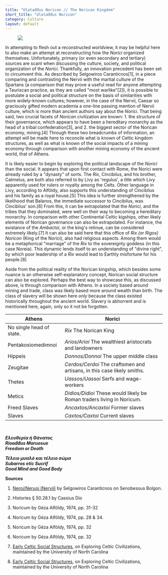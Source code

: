 ```yaml
---
title: "Ulatađđus Noricon // The Norican Kingdom"
short_title: "Ulatađđus Noricon"
category: Culture
layout: default
---
```


<figure class="deity-image"><img src="{{ '/assets/img/norici.png' | relative_url }}"></figure>

In attempting to flesh out a reconstructed worldview, it may be helpful here to also make an attempt at reconstructing how the *Norici* organized themselves. Unfortunately, primary (or even secondary and tertiary) sources are scant when discussing the culture, society, and political organization of the *Norici*. Thankfully, an innovation precedent has been set to circumvent this. As described by Selgowiros Caranticnos\[1], in a piece comparing and contrasting the Nervii with the martial culture of the Spartans (a comparison that may prove a useful read for anyone attempting a Tauriscan practice, as they are called "most warlike"\[2]), it is possible to postulate a social and political structure on the basis of similarities with more widely-known cultures; however, in the case of the Nervii, Caesar so graciously gifted modern academia a one-line passing mention of Nervii culture, which is more than ancient authors say about the *Norici*. That being said, two crucial facets of *Norican* civilization are known: 1. the structure of their governance, which appears to have been a hereditary monarchy as the head of a tribal confederation\[3], and 2. the biggest sector of the Norican economy, mining.\[4] Through these two breadcrumbs of information, an attempt will be made here to reconcile what is known of Celtic kingdom structures, as well as what is known of the social impacts of a mining economy through comparison with another mining economy of the ancient world, that of Athens. 

It is likely easier to begin by exploring the political landscape of the *Norici* than the social. It appears that upon first contact with Rome, the Norici were already ruled by a "dynasty" of sorts. The *Rix*, Cincibilus, and his brother, Catmelus, are both also referred to by Livy as 'regulus', a title which Livy apparently used for rulers or royalty among the Celts. Other language in Livy, according to Alföldy, also supports this understanding of Cincibilus and his family as a royal house.\[5] This idea is further strengthened by the likelihood that Balanos, the immediate successor to Cincibilus, was Cincibilus' son.\[6] From this, it can be extrapolated that the *Norici*, and the tribes that they dominated, were well on their way to becoming a hereditary monarchy. In comparison with other Continental Celtic kigships, other likely elements of Norican governance can also be extrapolated. For instance, the existance of the *Ambactoi*, or the king's retinue, can be considered extremely likely.\[7] It can also be said here that this office of *Rix (or Rigos) Noricon* (King of the Norici), also had religious aspects. Among them would be a metaphorical "marriage" of the *Rix* to the sovereignty goddess (in this case Noreia). This dynamic lends itself to an understanding of "divine right", by which poor leadership of a *Rix* would lead to Earthly misfortune for his people.\[8] 

Aside from the political reality of the Norican kingship, which besides some nuance is an otherwise self-explanatory concept, Norican social structure can also be explored. Perhaps the best way to showcase this, as discussed above, is through comparison with Athens. In a society based around mining and trade, class was likely based more around wealth than birth. The class of slavery will be shown here *only* because the class existed historically throughout the ancient world. Slavery is abhorrent and is mentioned here, again, only so it not be forgotten. 

| Athens                   | Norici                                                                  |
|--------------------------|-------------------------------------------------------------------------|
| No single head of state. | *Rix* The Norican King                                                  |
| Pentakosiomedimnoi       | *Arios/Arioi* The wealthiest aristocrats and landowners                 | 
| Hippeis                  | *Donnos/Donnoi* The upper middle class                                  |
| Zeugitae                 | *Cerdos/Cerdoi* The craftsmen and artisans, in this case likely smiths. |
| Thetes                   | *Uassos/Uassoi* Serfs and wage-workers                                  |
| Metics                   | *Didios/Didioi* These would likely be Roman traders living in Noricum.  |
| Freed Slaves             | *Ancaxtos/Ancaxtoi* Former slaves                                       |
| Slaves                   | *Caxtos/Caxtoi* Current slaves                                          |

<br />

**_Ελευθερία ή Θάνατος_**<br />
**_Rioađđus Maruosue_**<br />
**_Freedom or Death_**<br />

**_Τέλειο μυαλό και τέλειο σώμα_**<br />
**_Subarros etic Sucrif_**<br />
**_Good Mind and Good Body_**<br />

**Sources**

1. [Neroi/Neruoi (Nervii)](https://senobessusbolgon.wordpress.com/neroi-neruoi-nervii/) by Selgowiros Caranticnos on Senobessus Bolgon.

2. Histories § 50.28.1 by Cassius Dio

3. Noricum by Géza Alföldy, 1974, pp. 31-32

4. Noricum by Géza Alföldy, 1974, pp. 28 & 34. 

5. Noricum by Géza Alföldy, 1974, pp. 32

6. Noricum by Géza Alföldy, 1974, pp. 32

7. [Early Celtic Social Structures](http://exploringcelticciv.web.unc.edu/early-celtic-social-structures/), on Exploring Celtic Civilizations, maintained by the University of North Carolina

8. [Early Celtic Social Structures](http://exploringcelticciv.web.unc.edu/early-celtic-social-structures/), on Exploring Celtic Civilizations, maintained by the University of North Carolina
